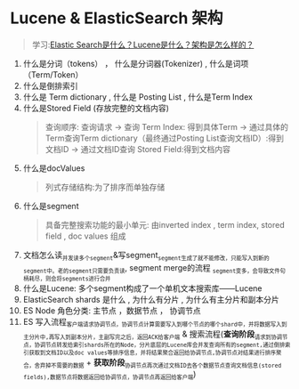 # Lucene & ElasticSearch 架构
> 学习:[Elastic Search是什么？Lucene是什么？架构是怎么样的？](./-999.VIDEO/1590742524-1-192.mp4)

1. 什么是分词（tokens） ， 什么是分词器(Tokenizer)  ,  什么是词项（Term/Token） 
2. 什么是倒排索引 
3. 什么是 Term dictionary , 什么是 Posting List , 什么是Term Index
4. 什么是Stored Field (存放完整的文档内容)
   > 查询顺序: 查询请求 -> 查询 Term Index: 得到具体Term -> 通过具体的Term查询Term dictionary（最终通过Posting List查询文档ID）:得到文档ID -> 通过文档ID查询 Stored Field:得到文档内容
5. 什么是docValues
   > 列式存储结构:为了排序而单独存储 
6. 什么是segment
   > 具备完整搜索功能的最小单元: 由inverted index , term index, stored field , doc values 组成
7. 文档怎么读<sub>`并发读多个segment`</sub>&写segment<sub>`segment生成了就不能修改，只能写入到新的segment中。老的segment只需要负责读`</sub>, segment merge的流程 <sub>`segment变多，会导致文件句柄耗尽，则会将segments进行合并`</sub>
8. 什么是Lucene: 多个segment构成了一个单机文本搜索库——Lucene
7. ElasticSearch shards 是什么 , 为什么有分片 , 为什么有主分片和副本分片
8. ES Node 角色分类: 主节点 ，数据节点 ， 协调节点
9. ES 写入流程<sub>`客户端请求协调节点，协调节点计算需要写入到哪个节点的哪个shard中，并将数据写入到主分片中,再写入到副本分片，主副写完之后，返回ACK给客户端`</sub> & 搜索流程(**查询阶段**<sub>`请求到协调节点，协调节点转发给索引shards所在的Node，分片底层的Lucene库会并发查询所有的segment,通过倒排索引获取到文档ID以及doc values等排序信息，并将结果聚合返回给协调节点,协调节点对结果进行排序聚合，舍弃掉不需要的数据`</sub> + **获取阶段**<sub>`协调节点再次通过文档ID去各个数据节点查询文档信息(stored fields),数据节点将数据返回给协调节点，协调节点再返回给客户端`</sub>)
